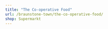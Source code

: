 ```yaml
---
title: "The Co-operative Food"
url: /braunstone-town/the-co-operative-food/
shop: Supermarkt
---
```

